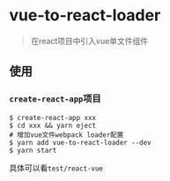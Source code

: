 # vue-to-react-loader

> 在react项目中引入vue单文件组件

## 使用

### `create-react-app`项目

``` shell
$ create-react-app xxx
$ cd xxx && yarn eject
# 增加vue文件webpack loader配置
$ yarn add vue-to-react-loader --dev
$ yarn start
```

具体可以看`test/react-vue`

